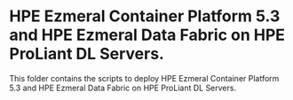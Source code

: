 # HPE Ezmeral Container Platform 5.3 and HPE Ezmeral Data Fabric on HPE ProLiant DL Servers.
 
This folder contains the scripts to deploy HPE Ezmeral Container Platform 5.3 and HPE Ezmeral Data Fabric on HPE ProLiant DL Servers.
